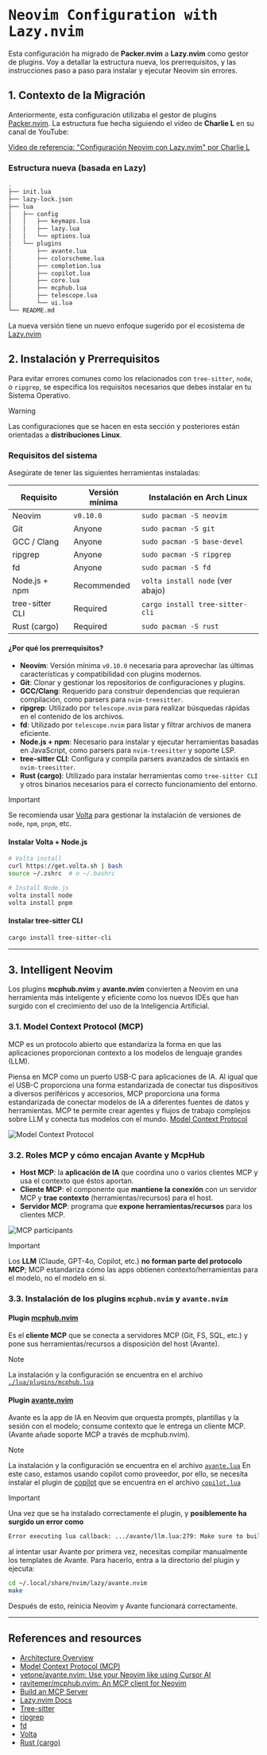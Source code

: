 # <samp>Neovim Configuration with Lazy.nvim</samp>

Esta configuración ha migrado de **Packer.nvim** a **Lazy.nvim** como 
gestor de plugins. Voy a detallar la estructura nueva, los 
prerrequisitos, y las instrucciones paso a paso para instalar y 
ejecutar Neovim sin errores.

## 1. Contexto de la Migración

Anteriormente, esta configuración utilizaba el gestor de plugins 
[Packer.nvim](https://github.com/wbthomason/packer.nvim). La 
estructura fue hecha siguiendo el video de **Charlie L** en su canal 
de YouTube:

[Video de referencia: "Configuración Neovim con Lazy.nvim" por
Charlie L](https://www.youtube.com/watch?v=Y2iqRZ4EYbk)

### Estructura nueva (basada en Lazy)

```zsh
.
├── init.lua
├── lazy-lock.json
├── lua
│   ├── config
│   │   ├── keymaps.lua
│   │   ├── lazy.lua
│   │   └── options.lua
│   └── plugins
│       ├── avante.lua
│       ├── colorscheme.lua
│       ├── completion.lua
│       ├── copilot.lua
│       ├── core.lua
│       ├── mcphub.lua
│       ├── telescope.lua
│       └── ui.lua
└── README.md
```

La nueva versión tiene un nuevo enfoque sugerido por el
ecosistema de [Lazy.nvim](https://lazy.folke.io/installation)

## 2. Instalación y Prerrequisitos

Para evitar errores comunes como los relacionados con `tree-sitter`,
`node`, o `ripgrep`, se especifica los requisitos necesarios que
debes instalar en tu Sistema Operativo.

> [!WARNING]
> Las configuraciones que se hacen en esta sección y posteriores
> están orientadas a **distribuciones Linux**.

### Requisitos del sistema

Asegúrate de tener las siguientes herramientas instaladas:

| Requisito       | Versión mínima | Instalación en Arch Linux           |
| --------------- | -------------- | ----------------------------------- |
| Neovim          | `v0.10.0`      | `sudo pacman -S neovim`             |
| Git             | Anyone         | `sudo pacman -S git`                |
| GCC / Clang     | Anyone         | `sudo pacman -S base-devel`         |
| ripgrep         | Anyone         | `sudo pacman -S ripgrep`            |
| fd              | Anyone         | `sudo pacman -S fd`                 |
| Node.js + npm   | Recommended    | `volta install node` (ver abajo)    |
| tree-sitter CLI | Required       | `cargo install tree-sitter-cli`     |
| Rust (cargo)    | Required       | `sudo pacman -S rust`               |

#### ¿Por qué los prerrequisitos?

-   **Neovim**: Versión mínima `v0.10.0` necesaria para aprovechar las últimas
    características y compatibilidad con plugins modernos.
-   **Git**: Clonar y gestionar los repositorios de configuraciones y
    plugins.
-   **GCC/Clang**: Requerido para construir dependencias que requieran
    compilación, como parsers para `nvim-treesitter`.
-   **ripgrep**: Utilizado por `telescope.nvim` para realizar búsquedas
    rápidas en el contenido de los archivos.
-   **fd**: Utilizado por `telescope.nvim` para listar y filtrar
    archivos de manera eficiente.
-   **Node.js + npm**: Necesario para instalar y ejecutar herramientas basadas
    en JavaScript, como parsers para `nvim-treesitter` y soporte LSP.
-   **tree-sitter CLI**: Configura y compila parsers avanzados de
    sintaxis en `nvim-treesitter`.
-   **Rust (cargo)**: Utilizado para instalar herramientas como
    `tree-sitter CLI` y otros binarios necesarios para el correcto
    funcionamiento del entorno.

> [!IMPORTANT]
> Se recomienda usar [Volta](https://volta.sh) para gestionar la
> instalación de versiones de `node`, `npm`, `pnpm`, etc.

#### Instalar Volta + Node.js

```zsh
# Volta install
curl https://get.volta.sh | bash
source ~/.zshrc  # o ~/.bashrc

# Install Node.js
volta install node
volta install pnpm
```

#### Instalar tree-sitter CLI

```zsh
cargo install tree-sitter-cli
```

---

## 3. Intelligent Neovim

Los plugins **mcphub.nvim** y **avante.nvim** convierten a Neovim en
una herramienta más inteligente y eficiente como los nuevos IDEs
que han surgido con el crecimiento del uso de la Inteligencia
Artificial.

### 3.1. Model Context Protocol (MCP)

MCP es un protocolo abierto que estandariza la forma en que las
aplicaciones proporcionan contexto a los modelos de lenguaje grandes
(LLM).

Piensa en MCP como un puerto USB-C para aplicaciones de IA. Al igual
que el USB-C proporciona una forma estandarizada de conectar tus
dispositivos a diversos periféricos y accesorios, MCP proporciona una
forma estandarizada de conectar modelos de IA a diferentes fuentes de
datos y herramientas. MCP te permite crear agentes y flujos de trabajo
complejos sobre LLM y conecta tus modelos con el mundo.
[Model Context Protocol](https://modelcontextprotocol.io/docs/getting-started/intro)

![Model Context Protocol](./.github/mcp_architecture.png)

### 3.2. Roles MCP y cómo encajan Avante y McpHub

*   **Host MCP**: la **aplicación de IA** que coordina uno o varios
    clientes MCP y usa el contexto que éstos aportan.
*   **Cliente MCP**: el componente que **mantiene la conexión** con un
    servidor MCP y **trae contexto** (herramientas/recursos) para
    el host.
*   **Servidor MCP**: programa que **expone herramientas/recursos**
    para los clientes MCP.

![MCP participants](./.github/mcp_participants.png)

> [!IMPORTANT]
> Los **LLM** (Claude, GPT-4o, Copilot, etc.) **no forman parte del
> protocolo MCP**; MCP estandariza cómo las apps obtienen
> contexto/herramientas para el modelo, no el modelo en sí.

### 3.3. Instalación de los plugins `mcphub.nvim` y `avante.nvim`

#### Plugin [mcphub.nvim](https://github.com/ravitemer/mcphub.nvim)

Es el **cliente MCP** que se conecta a servidores MCP (Git, FS, SQL,
etc.) y pone sus herramientas/recursos a disposición del host (Avante).

> [!NOTE]
> La instalación y la configuración se encuentra en el archivo
> [`./lua/plugins/mcphub.lua`](./lua/plugins/mcphub.lua)

#### Plugin [avante.nvim](https://github.com/yetone/avante.nvim?tab=readme-ov-file)

Avante es la app de IA en Neovim que orquesta prompts,
plantillas y la sesión con el modelo; consume contexto que le
entrega un cliente MCP. (Avante añade soporte MCP a través de
mcphub.nvim).

> [!NOTE]
> La instalación y la configuración se encuentra en el archivo
> [`avante.lua`](./lua/plugins/avante.lua)
> En este caso, estamos usando copilot como proveedor,
> por ello, se necesita instalar el plugin de
> [copilot](https://github.com/zbirenbaum/copilot.lua)
> que se encuentra en el archivo
> [`copilot.lua`](./lua/plugins/copilot.lua)


> [!IMPORTANT]
> Una vez que se ha instalado correctamente el plugin, y
> **posiblemente ha surgido un error como**
>
> ```zsh
> Error executing lua callback: .../avante/llm.lua:279: Make sure to build avante (missing avante_templates)
> ```
>
> al intentar usar Avante por primera vez, necesitas compilar
> manualmente los templates de Avante. Para hacerlo, entra a la
> directorio del plugin y ejecuta:
>
> ```zsh
> cd ~/.local/share/nvim/lazy/avante.nvim
> make
> ```
>
> Después de esto, reinicia Neovim y Avante funcionará correctamente.

---

## References and resources

- [Architecture Overview](https://modelcontextprotocol.io/docs/concepts/architecture?utm_source=chatgpt.com)
- [Model Context Protocol (MCP)](https://docs.anthropic.com/en/docs/mcp?utm_source=chatgpt.com)
- [yetone/avante.nvim: Use your Neovim like using Cursor AI](https://github.com/yetone/avante.nvim?utm_source=chatgpt.com)
- [ravitemer/mcphub.nvim: An MCP client for Neovim](https://github.com/ravitemer/mcphub.nvim?utm_source=chatgpt.com)
- [Build an MCP Server](https://modelcontextprotocol.io/quickstart/server?utm_source=chatgpt.com)
- [Lazy.nvim Docs](https://lazyvim.org/)
- [Tree-sitter](https://tree-sitter.github.io/)
- [ripgrep](https://github.com/BurntSushi/ripgrep)
- [fd](https://github.com/sharkdp/fd)
- [Volta](https://volta.sh)
- [Rust (cargo)](https://www.rust-lang.org/tools/install)
